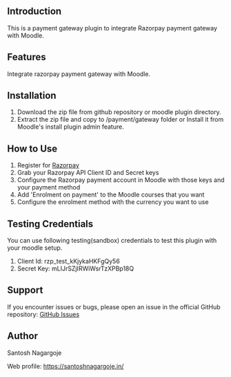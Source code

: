 ## Introduction
This is a payment gateway plugin to integrate Razorpay payment gateway with Moodle.

## Features
Integrate razorpay payment gateway with Moodle.

## Installation
1. Download the zip file from github repository or moodle plugin directory.
2. Extract the zip file and copy to /payment/gateway folder or Install it from Moodle's install plugin admin feature.

## How to Use
1. Register for [Razorpay](https://razorpay.com)
2. Grab your Razorpay API Client ID and Secret keys
3. Configure the Razorpay payment account in Moodle with those keys and your payment method
4. Add 'Enrolment on payment' to the Moodle courses that you want
5. Configure the enrolment method with the currency you want to use

## Testing Credentials
You can use following testing(sandbox) credentials to test this plugin with your moodle setup.
1. Client Id: rzp_test_kKjykaHKFgQy56
2. Secret Key: mLIJrSZjIRWiWsrTzXPBp18Q

## Support
If you encounter issues or bugs, please open an issue in the official GitHub repository: [GitHub Issues](https://github.com/santoshndev/moodle-paygw_razorpay/issues)

## Author
Santosh Nagargoje

Web profile: https://santoshnagargoje.in/